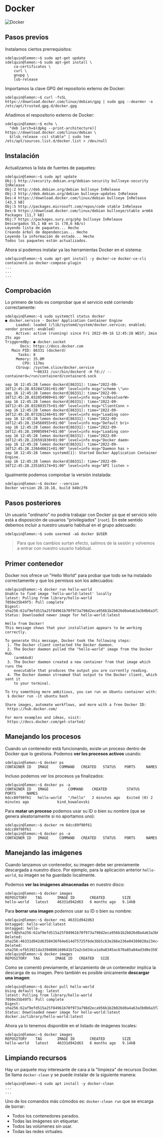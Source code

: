 # Docker

![Docker](files/docker.png)

## Pasos previos

Instalamos ciertos prerrequisitos:

```console
sdelquin@lemon:~$ sudo apt-get update
sdelquin@lemon:~$ sudo apt-get install \
    ca-certificates \
    curl \
    gnupg \
    lsb-release
```

Importamos la clave GPG del repositorio externo de Docker:

```console
sdelquin@lemon:~$ curl -fsSL https://download.docker.com/linux/debian/gpg | sudo gpg --dearmor -o /etc/apt/trusted.gpg.d/docker.gpg
```

Añadimos el respositorio externo de Docker:

```console
sdelquin@lemon:~$ echo \
  "deb [arch=$(dpkg --print-architecture)] https://download.docker.com/linux/debian \
  $(lsb_release -cs) stable" | sudo tee /etc/apt/sources.list.d/docker.list > /dev/null
```

## Instalación

Actualizamos la lista de fuentes de paquetes:

```console
sdelquin@lemon:~$ sudo apt update
Obj:1 http://security.debian.org/debian-security bullseye-security InRelease
Obj:2 http://deb.debian.org/debian bullseye InRelease
Obj:3 http://deb.debian.org/debian bullseye-updates InRelease
Des:4 https://download.docker.com/linux/debian bullseye InRelease [43,3 kB]
Obj:5 http://packages.microsoft.com/repos/code stable InRelease
Des:6 https://download.docker.com/linux/debian bullseye/stable arm64 Packages [11,7 kB]
Obj:7 https://packages.sury.org/php bullseye InRelease
Descargados 55,1 kB en 1s (78,6 kB/s)
Leyendo lista de paquetes... Hecho
Creando árbol de dependencias... Hecho
Leyendo la información de estado... Hecho
Todos los paquetes están actualizados.
```

Ahora sí podemos instalar ya las herramientas Docker en el sistema:

```console
sdelquin@lemon:~$ sudo apt-get install -y docker-ce docker-ce-cli containerd.io docker-compose-plugin
...
...
...
```

## Comprobación

Lo primero de todo es comprobar que el servicio esté corriendo correctamente:

```console
sdelquin@lemon:~$ sudo systemctl status docker
● docker.service - Docker Application Container Engine
     Loaded: loaded (/lib/systemd/system/docker.service; enabled; vendor preset: enabled)
     Active: active (running) since Fri 2022-09-16 12:45:28 WEST; 2min 25s ago
TriggeredBy: ● docker.socket
       Docs: https://docs.docker.com
   Main PID: 86331 (dockerd)
      Tasks: 8
     Memory: 35.0M
        CPU: 117ms
     CGroup: /system.slice/docker.service
             └─86331 /usr/bin/dockerd -H fd:// --containerd=/run/containerd/containerd.sock

sep 16 12:45:28 lemon dockerd[86331]: time="2022-09-16T12:45:28.032847201+01:00" level=info msg="scheme \"un>
sep 16 12:45:28 lemon dockerd[86331]: time="2022-09-16T12:45:28.032854909+01:00" level=info msg="ccResolverW>
sep 16 12:45:28 lemon dockerd[86331]: time="2022-09-16T12:45:28.032893575+01:00" level=info msg="ClientConn >
sep 16 12:45:28 lemon dockerd[86331]: time="2022-09-16T12:45:28.073261246+01:00" level=info msg="Loading con>
sep 16 12:45:28 lemon dockerd[86331]: time="2022-09-16T12:45:28.154568955+01:00" level=info msg="Default bri>
sep 16 12:45:28 lemon dockerd[86331]: time="2022-09-16T12:45:28.199050947+01:00" level=info msg="Loading con>
sep 16 12:45:28 lemon dockerd[86331]: time="2022-09-16T12:45:28.226591830+01:00" level=info msg="Docker daem>
sep 16 12:45:28 lemon dockerd[86331]: time="2022-09-16T12:45:28.226646621+01:00" level=info msg="Daemon has >
sep 16 12:45:28 lemon systemd[1]: Started Docker Application Container Engine.
sep 16 12:45:28 lemon dockerd[86331]: time="2022-09-16T12:45:28.235165174+01:00" level=info msg="API listen >
```

Igualmente podemos comprobar la versión instalada:

```console
sdelquin@lemon:~$ docker --version
Docker version 20.10.18, build b40c2f6
```

## Pasos posteriores

Un usuario "ordinario" no podría trabajar con Docker ya que el servicio sólo está a disposición de usuarios "privilegiados" (`root`). En este sentido debemos incluir a nuestro usuario habitual en el grupo adecuado:

```console
sdelquin@lemon:~$ sudo usermod -aG docker $USER
```

> Para que los cambios surtan efecto, salimos de la sesión y volvemos a entrar con nuestro usuario habitual.

## Primer contenedor

Docker nos ofrece un "Hello World" para probar que todo se ha instalado correctamente y que los permisos son los adecuados:

```console
sdelquin@lemon:~$ docker run hello-world
Unable to find image 'hello-world:latest' locally
latest: Pulling from library/hello-world
7050e35b49f5: Pull complete
Digest: sha256:62af9efd515a25f84961b70f973a798d2eca956b1b2b026d0a4a63a3b0b6a3f2
Status: Downloaded newer image for hello-world:latest

Hello from Docker!
This message shows that your installation appears to be working correctly.

To generate this message, Docker took the following steps:
 1. The Docker client contacted the Docker daemon.
 2. The Docker daemon pulled the "hello-world" image from the Docker Hub.
    (arm64v8)
 3. The Docker daemon created a new container from that image which runs the
    executable that produces the output you are currently reading.
 4. The Docker daemon streamed that output to the Docker client, which sent it
    to your terminal.

To try something more ambitious, you can run an Ubuntu container with:
 $ docker run -it ubuntu bash

Share images, automate workflows, and more with a free Docker ID:
 https://hub.docker.com/

For more examples and ideas, visit:
 https://docs.docker.com/get-started/
```

## Manejando los procesos

Cuando un contenedor está funcionando, existe un proceso dentro de Docker que lo gestiona. Podemos **ver los procesos activos** usando:

```console
sdelquin@lemon:~$ docker ps
CONTAINER ID   IMAGE     COMMAND   CREATED   STATUS    PORTS     NAMES
```

Incluso podemos ver los procesos ya finalizados:

```console
sdelquin@lemon:~$ docker ps -a
CONTAINER ID   IMAGE         COMMAND    CREATED         STATUS                     PORTS     NAMES
6dcc89f90f61   hello-world   "/hello"   2 minutes ago   Exited (0) 2 minutes ago             kind_kowalevski
```

Para **matar un proceso** podemos usar su ID o bien su nombre (que se genera aleatoriamente si no aportamos uno):

```console
sdelquin@lemon:~$ docker rm 6dcc89f90f61
6dcc89f90f61
sdelquin@lemon:~$ docker ps -a
CONTAINER ID   IMAGE     COMMAND   CREATED   STATUS    PORTS     NAMES
```

## Manejando las imágenes

Cuando lanzamos un contenedor, su imagen debe ser previamente descargada a nuestro disco. Por ejemplo, para la aplicación anterior `hello-world`, su imagen se ha guardado localmente.

Podemos **ver las imágenes almacenadas** en nuestro disco:

```console
sdelquin@lemon:~$ docker images
REPOSITORY    TAG       IMAGE ID       CREATED        SIZE
hello-world   latest    46331d942d63   6 months ago   9.14kB
```

Para **borrar una imagen** podemos usar su ID o bien su nombre:

```console
sdelquin@lemon:~$ docker rmi 46331d942d63
Untagged: hello-world:latest
Untagged: hello-world@sha256:62af9efd515a25f84961b70f973a798d2eca956b1b2b026d0a4a63a3b0b6a3f2
Deleted: sha256:46331d942d6350436f64e614d75725f6de3bb5c63e266e236e04389820a234c4
Deleted: sha256:efb53921da3394806160641b72a2cbd34ca1a9a8345ac670a85a04ad3d0e3507
sdelquin@lemon:~$ docker images
REPOSITORY   TAG       IMAGE ID   CREATED   SIZE
```

Como se comentó previamente, el lanzamiento de un contenedor implica la descarga de su imagen. Pero también es posible únicamente **descargar una imagen**:

```console
sdelquin@lemon:~$ docker pull hello-world
Using default tag: latest
latest: Pulling from library/hello-world
7050e35b49f5: Pull complete
Digest: sha256:62af9efd515a25f84961b70f973a798d2eca956b1b2b026d0a4a63a3b0b6a3f2
Status: Downloaded newer image for hello-world:latest
docker.io/library/hello-world:latest
```

Ahora ya lo tenemos disponible en el listado de imágenes locales:

```console
sdelquin@lemon:~$ docker images
REPOSITORY    TAG       IMAGE ID       CREATED        SIZE
hello-world   latest    46331d942d63   6 months ago   9.14kB
```

## Limpiando recursos

Hay un paquete muy interesante de cara a la "limpieza" de recursos Docker. Se llama `docker-clean` y se puede instalar de la siguiente manera:

```console
sdelquin@lemon:~$ sudo apt install -y docker-clean
...
...
```

Uno de los comandos más cómodos es: `docker-clean run` que se encarga de borrar:

- Todos los contenedores parados.
- Todas las imágenes sin etiquetar.
- Todos las volúmenes sin usar.
- Todas las redes virtuales.
